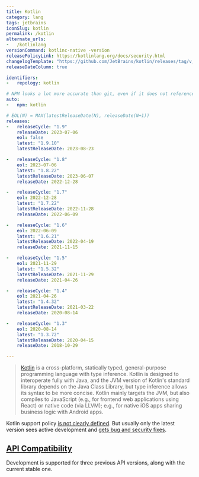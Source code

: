 ```yaml
---
title: Kotlin
category: lang
tags: jetbrains
iconSlug: kotlin
permalink: /kotlin
alternate_urls:
-   /kotlinlang
versionCommand: kotlinc-native -version
releasePolicyLink: https://kotlinlang.org/docs/security.html
changelogTemplate: "https://github.com/JetBrains/kotlin/releases/tag/v__LATEST__"
releaseDateColumn: true

identifiers:
-   repology: kotlin

# NPM looks a lot more accurate than git, even if it does not reference a few 1.x versions.
auto:
-   npm: kotlin

# EOL(N) = MAX(latestReleaseDate(N), releaseDate(N+1))
releases:
-   releaseCycle: "1.9"
    releaseDate: 2023-07-06
    eol: false
    latest: "1.9.10"
    latestReleaseDate: 2023-08-23

-   releaseCycle: "1.8"
    eol: 2023-07-06
    latest: "1.8.22"
    latestReleaseDate: 2023-06-07
    releaseDate: 2022-12-28

-   releaseCycle: "1.7"
    eol: 2022-12-28
    latest: "1.7.22"
    latestReleaseDate: 2022-11-28
    releaseDate: 2022-06-09

-   releaseCycle: "1.6"
    eol: 2022-06-09
    latest: "1.6.21"
    latestReleaseDate: 2022-04-19
    releaseDate: 2021-11-15

-   releaseCycle: "1.5"
    eol: 2021-11-29
    latest: "1.5.32"
    latestReleaseDate: 2021-11-29
    releaseDate: 2021-04-26

-   releaseCycle: "1.4"
    eol: 2021-04-26
    latest: "1.4.32"
    latestReleaseDate: 2021-03-22
    releaseDate: 2020-08-14

-   releaseCycle: "1.3"
    eol: 2020-08-14
    latest: "1.3.72"
    latestReleaseDate: 2020-04-15
    releaseDate: 2018-10-29

---
```


> [Kotlin](https://kotlinlang.org/) is a cross-platform, statically typed, general-purpose
> programming language with type inference. Kotlin is designed to interoperate fully with Java, and
> the JVM version of Kotlin's standard library depends on the Java Class Library, but type inference
> allows its syntax to be more concise. Kotlin mainly targets the JVM, but also compiles to
> JavaScript (e.g., for frontend web applications using React) or native code (via LLVM); e.g., for
> native iOS apps sharing business logic with Android apps.

Kotlin support policy [is not clearly defined](https://discuss.kotlinlang.org/t/kotlin-support-roadmap/11454).
But usually only the latest version sees active development and [gets bug and security fixes](https://kotlinlang.org/docs/kotlin-evolution.html#dealing-with-compiler-bugs).

## [API Compatibility](https://kotlinlang.org/docs/whatsnew16.html#supporting-previous-api-versions-for-a-longer-period)

Development is supported for three previous API versions, along with the current stable one.
